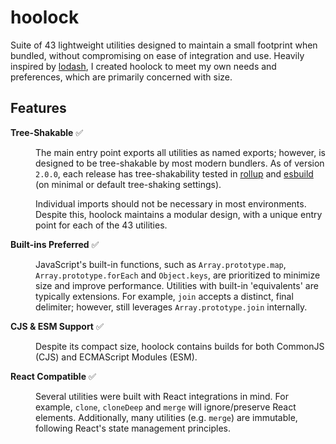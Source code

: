 # hoolock

Suite of 43 lightweight utilities designed to maintain a small footprint when bundled, without compromising on ease of integration and use. Heavily inspired by [lodash](https://lodash.com/), I created hoolock to meet my own needs and preferences, which are primarily concerned with size.

## Features

<dl>
<dt>

**Tree-Shakable** :white_check_mark:

</dt>
<dd>

The main entry point exports all utilities as named exports; however, is designed to be tree-shakable by most modern bundlers.
As of version `2.0.0`, each release has tree-shakability tested in [rollup](https://rollupjs.org/guide/en/) and [esbuild](https://esbuild.github.io/)
(on minimal or default tree-shaking settings).

Individual imports should not be necessary in most environments. Despite this, hoolock maintains a modular design,
with a unique entry point for each of the 43 utilities.

</dd>
<dt>

**Built-ins Preferred** :white_check_mark:

</dt>
<dd>

JavaScript's built-in functions, such as `Array.prototype.map`, `Array.prototype.forEach` and `Object.keys`, are prioritized to minimize size and improve performance.
Utilities with built-in 'equivalents' are typically extensions. For example, `join` accepts a distinct, final delimiter; however, still leverages `Array.prototype.join` internally.

</dd>
<dt>

**CJS & ESM Support** :white_check_mark:

</dt>
<dd>

Despite its compact size, hoolock contains builds for both CommonJS (CJS) and ECMAScript Modules (ESM).

</dd>
<dt>

**React Compatible** :white_check_mark:

</dt>
<dd>

Several utilities were built with React integrations in mind. For example, `clone`, `cloneDeep` and `merge` will ignore/preserve React elements.
Additionally, many utilities (e.g. `merge`) are immutable, following React's state management principles.

</dd>
</dl>
